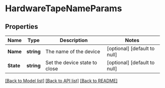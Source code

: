 # HardwareTapeNameParams

## Properties
Name | Type | Description | Notes
------------ | ------------- | ------------- | -------------
**Name** | **string** | The name of the device | [optional] [default to null]
**State** | **string** | Set the device state to close | [optional] [default to null]

[[Back to Model list]](../README.md#documentation-for-models) [[Back to API list]](../README.md#documentation-for-api-endpoints) [[Back to README]](../README.md)


